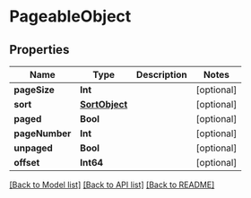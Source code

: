 # PageableObject

## Properties
Name | Type | Description | Notes
------------ | ------------- | ------------- | -------------
**pageSize** | **Int** |  | [optional] 
**sort** | [**SortObject**](SortObject) |  | [optional] 
**paged** | **Bool** |  | [optional] 
**pageNumber** | **Int** |  | [optional] 
**unpaged** | **Bool** |  | [optional] 
**offset** | **Int64** |  | [optional] 

[[Back to Model list]](../README#documentation-for-models) [[Back to API list]](../README#documentation-for-api-endpoints) [[Back to README]](../README)


